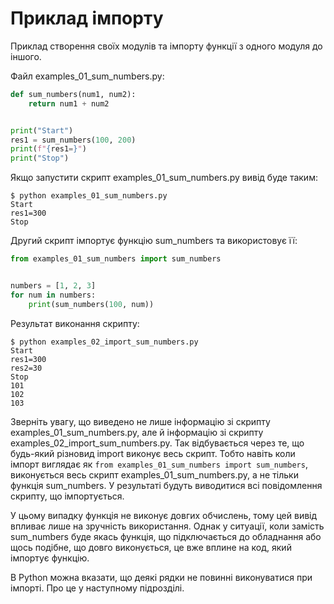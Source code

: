 # Приклад імпорту

Приклад створення своїх модулів та імпорту функції з одного модуля до іншого.

Файл examples_01_sum_numbers.py:

```python
def sum_numbers(num1, num2):
    return num1 + num2


print("Start")
res1 = sum_numbers(100, 200)
print(f"{res1=}")
print("Stop")
```


Якщо запустити скрипт examples_01_sum_numbers.py вивід буде таким:

```
$ python examples_01_sum_numbers.py
Start
res1=300
Stop
```

Другий скрипт імпортує функцію sum_numbers та використовує її:

```python
from examples_01_sum_numbers import sum_numbers


numbers = [1, 2, 3]
for num in numbers:
    print(sum_numbers(100, num))
```

Результат виконання скрипту:

```
$ python examples_02_import_sum_numbers.py
Start
res1=300
res2=30
Stop
101
102
103
```

Зверніть увагу, що виведено не лише інформацію зі скрипту
examples_01_sum_numbers.py, але й інформацію зі скрипту
examples_02_import_sum_numbers.py. Так відбувається через те, що будь-який
різновид import виконує весь скрипт. Тобто навіть коли імпорт виглядає як `from
examples_01_sum_numbers import sum_numbers`, виконується весь скрипт
examples_01_sum_numbers.py, а не тільки функція sum_numbers. У результаті
будуть виводитися всі повідомлення скрипту, що імпортується.

У цьому випадку функція не виконує довгих обчислень, тому цей вивід впливає
лише на зручність використання. Однак у ситуації, коли замість sum_numbers буде
якась функція, що підключається до обладнання або щось подібне, що довго
виконується, це вже вплине на код, який імпортує функцію.


В Python можна вказати, що деякі рядки не повинні виконуватися при імпорті. Про це
у наступному підрозділі.
